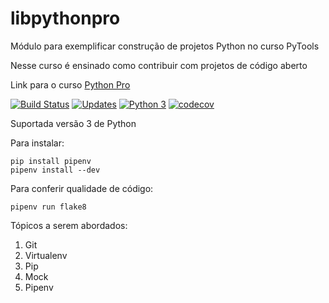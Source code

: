 # libpythonpro

Módulo para exemplificar construção de projetos Python no curso PyTools

Nesse curso é ensinado como contribuir com projetos de código aberto

Link para o curso [Python Pro](https://www.python.pro.br/)

[![Build Status](https://travis-ci.org/Lnvictor/libpythonpro.svg?branch=master)](https://travis-ci.org/Lnvictor/libpythonpro)
[![Updates](https://pyup.io/repos/github/Lnvictor/libpythonpro/shield.svg)](https://pyup.io/repos/github/Lnvictor/libpythonpro/)
[![Python 3](https://pyup.io/repos/github/Lnvictor/libpythonpro/python-3-shield.svg)](https://pyup.io/repos/github/Lnvictor/libpythonpro/)
[![codecov](https://codecov.io/gh/Lnvictor/libpythonproVictor/branch/master/graph/badge.svg)](https://codecov.io/gh/Lnvictor/libpythonproVictor)

Suportada versão 3 de Python

Para instalar:

```console
pip install pipenv
pipenv install --dev
```

Para conferir qualidade de código:

```console
pipenv run flake8
```

Tópicos a serem abordados:
 1. Git
 2. Virtualenv
 3. Pip
 4. Mock
 5. Pipenv
 
